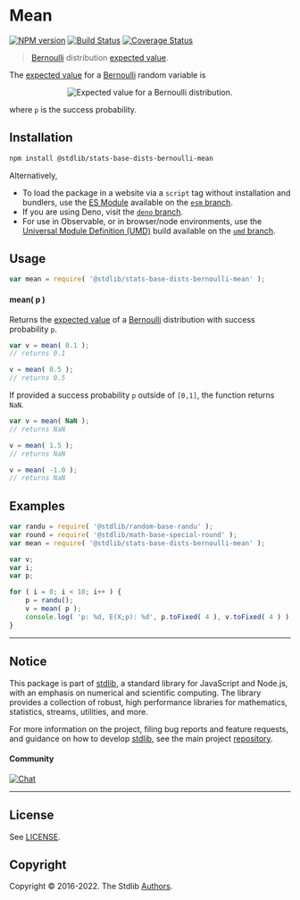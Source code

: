 <!--

@license Apache-2.0

Copyright (c) 2018 The Stdlib Authors.

Licensed under the Apache License, Version 2.0 (the "License");
you may not use this file except in compliance with the License.
You may obtain a copy of the License at

   http://www.apache.org/licenses/LICENSE-2.0

Unless required by applicable law or agreed to in writing, software
distributed under the License is distributed on an "AS IS" BASIS,
WITHOUT WARRANTIES OR CONDITIONS OF ANY KIND, either express or implied.
See the License for the specific language governing permissions and
limitations under the License.

-->

# Mean

[![NPM version][npm-image]][npm-url] [![Build Status][test-image]][test-url] [![Coverage Status][coverage-image]][coverage-url] <!-- [![dependencies][dependencies-image]][dependencies-url] -->

> [Bernoulli][bernoulli-distribution] distribution [expected value][expected-value].

<!-- Section to include introductory text. Make sure to keep an empty line after the intro `section` element and another before the `/section` close. -->

<section class="intro">

The [expected value][expected-value] for a [Bernoulli][bernoulli-distribution] random variable is

<!-- <equation class="equation" label="eq:bernoulli_expectation" align="center" raw="\mathbb{E}\left[ X \right] = p" alt="Expected value for a Bernoulli distribution."> -->

<div class="equation" align="center" data-raw-text="\mathbb{E}\left[ X \right] = p" data-equation="eq:bernoulli_expectation">
    <img src="https://cdn.jsdelivr.net/gh/stdlib-js/stdlib@591cf9d5c3a0cd3c1ceec961e5c49d73a68374cb/lib/node_modules/@stdlib/stats/base/dists/bernoulli/mean/docs/img/equation_bernoulli_expectation.svg" alt="Expected value for a Bernoulli distribution.">
    <br>
</div>

<!-- </equation> -->

where `p` is the success probability.

</section>

<!-- /.intro -->

<!-- Package usage documentation. -->

<section class="installation">

## Installation

```bash
npm install @stdlib/stats-base-dists-bernoulli-mean
```

Alternatively,

-   To load the package in a website via a `script` tag without installation and bundlers, use the [ES Module][es-module] available on the [`esm` branch][esm-url].
-   If you are using Deno, visit the [`deno` branch][deno-url].
-   For use in Observable, or in browser/node environments, use the [Universal Module Definition (UMD)][umd] build available on the [`umd` branch][umd-url].

</section>

<section class="usage">

## Usage

```javascript
var mean = require( '@stdlib/stats-base-dists-bernoulli-mean' );
```

#### mean( p )

Returns the [expected value][expected-value] of a [Bernoulli][bernoulli-distribution] distribution with success probability `p`.

```javascript
var v = mean( 0.1 );
// returns 0.1

v = mean( 0.5 );
// returns 0.5
```

If provided a success probability `p` outside of `[0,1]`, the function returns `NaN`.

```javascript
var v = mean( NaN );
// returns NaN

v = mean( 1.5 );
// returns NaN

v = mean( -1.0 );
// returns NaN
```

</section>

<!-- /.usage -->

<!-- Package usage notes. Make sure to keep an empty line after the `section` element and another before the `/section` close. -->

<section class="notes">

</section>

<!-- /.notes -->

<!-- Package usage examples. -->

<section class="examples">

## Examples

<!-- eslint no-undef: "error" -->

```javascript
var randu = require( '@stdlib/random-base-randu' );
var round = require( '@stdlib/math-base-special-round' );
var mean = require( '@stdlib/stats-base-dists-bernoulli-mean' );

var v;
var i;
var p;

for ( i = 0; i < 10; i++ ) {
    p = randu();
    v = mean( p );
    console.log( 'p: %d, E(X;p): %d', p.toFixed( 4 ), v.toFixed( 4 ) );
}
```

</section>

<!-- /.examples -->

<!-- Section to include cited references. If references are included, add a horizontal rule *before* the section. Make sure to keep an empty line after the `section` element and another before the `/section` close. -->

<section class="references">

</section>

<!-- /.references -->

<!-- Section for related `stdlib` packages. Do not manually edit this section, as it is automatically populated. -->

<section class="related">

</section>

<!-- /.related -->

<!-- Section for all links. Make sure to keep an empty line after the `section` element and another before the `/section` close. -->


<section class="main-repo" >

* * *

## Notice

This package is part of [stdlib][stdlib], a standard library for JavaScript and Node.js, with an emphasis on numerical and scientific computing. The library provides a collection of robust, high performance libraries for mathematics, statistics, streams, utilities, and more.

For more information on the project, filing bug reports and feature requests, and guidance on how to develop [stdlib][stdlib], see the main project [repository][stdlib].

#### Community

[![Chat][chat-image]][chat-url]

---

## License

See [LICENSE][stdlib-license].


## Copyright

Copyright &copy; 2016-2022. The Stdlib [Authors][stdlib-authors].

</section>

<!-- /.stdlib -->

<!-- Section for all links. Make sure to keep an empty line after the `section` element and another before the `/section` close. -->

<section class="links">

[npm-image]: http://img.shields.io/npm/v/@stdlib/stats-base-dists-bernoulli-mean.svg
[npm-url]: https://npmjs.org/package/@stdlib/stats-base-dists-bernoulli-mean

[test-image]: https://github.com/stdlib-js/stats-base-dists-bernoulli-mean/actions/workflows/test.yml/badge.svg
[test-url]: https://github.com/stdlib-js/stats-base-dists-bernoulli-mean/actions/workflows/test.yml

[coverage-image]: https://img.shields.io/codecov/c/github/stdlib-js/stats-base-dists-bernoulli-mean/main.svg
[coverage-url]: https://codecov.io/github/stdlib-js/stats-base-dists-bernoulli-mean?branch=main

<!--

[dependencies-image]: https://img.shields.io/david/stdlib-js/stats-base-dists-bernoulli-mean.svg
[dependencies-url]: https://david-dm.org/stdlib-js/stats-base-dists-bernoulli-mean/main

-->

[umd]: https://github.com/umdjs/umd
[es-module]: https://developer.mozilla.org/en-US/docs/Web/JavaScript/Guide/Modules

[deno-url]: https://github.com/stdlib-js/stats-base-dists-bernoulli-mean/tree/deno
[umd-url]: https://github.com/stdlib-js/stats-base-dists-bernoulli-mean/tree/umd
[esm-url]: https://github.com/stdlib-js/stats-base-dists-bernoulli-mean/tree/esm

[chat-image]: https://img.shields.io/gitter/room/stdlib-js/stdlib.svg
[chat-url]: https://gitter.im/stdlib-js/stdlib/

[stdlib]: https://github.com/stdlib-js/stdlib

[stdlib-authors]: https://github.com/stdlib-js/stdlib/graphs/contributors

[stdlib-license]: https://raw.githubusercontent.com/stdlib-js/stats-base-dists-bernoulli-mean/main/LICENSE

[bernoulli-distribution]: https://en.wikipedia.org/wiki/Bernoulli_distribution

[expected-value]: https://en.wikipedia.org/wiki/Expected_value

</section>

<!-- /.links -->
